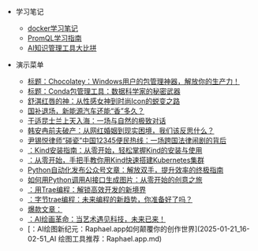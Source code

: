﻿<!-- _sidebar.md -->

* 学习笔记
  * [docker学习笔记](docker%E5%AD%A6%E4%B9%A0%E7%AC%94%E8%AE%B0.md) <!--注意这里是相对路径-->
  * [PromQL学习指南](PromQL学习指南.md)
  * [AI知识管理工具大比拼](AI知识管理工具大比拼.md)

* 演示菜单
 
  * [标题：Chocolatey：Windows用户的包管理神器，解放你的生产力！](2025-01-20_10-26-10_chocolatey包管理工具.md)
  * [标题：Conda包管理工具：数据科学家的秘密武器](2025-01-20_10-43-58_conda包管理工具.md)
  * [舒淇红唇的神：从性感女神到时尚Icon的蜕变之路](2025-01-20_11-15-58_舒淇红唇的神.md)
  * [国补退场，新能源汽车还能“香”多久？](2025-01-20_12-23-57_国补.md)
  * [于适昆士兰上天入海：一场与自然的极致对话](2025-01-20_12-26-46_于适昆士兰上天入海.md)
  * [韩安冉前夫破产：从网红婚姻到现实困境，我们该反思什么？](2025-01-20_13-57-40_韩安冉前夫破产.md)
  * [尹锡悦律师“碰瓷”中国12345便民热线：一场跨国法律闹剧的背后](2025-01-21_06-30-35_尹锡悦律师碰瓷中国12345便民热线.md)
  * [：Kind安装指南：从零开始，轻松掌握Kind的安装与使用](2025-01-21_11-21-40_kind安装.md)
  * [：从零开始，手把手教你用Kind快速搭建Kubernetes集群](2025-01-21_11-30-04_kind安装k8s.md)
  * [Python自动化发布公众号文章：解放双手，提升效率的终极指南](2025-01-21_11-32-36_python自动发布公众号文章.md)
  * [如何用Python调用AI接口生成图片：从零开始的创意之旅](2025-01-21_11-42-38_python根据文章内容调用ai接口生成图片.md)
  * [：用Trae编程：解锁高效开发的新境界](2025-01-21_11-53-20_使用trae编程.md)
  * [：字节trae编程：未来编程的新趋势，你准备好了吗？](2025-01-21_11-56-05_使用字节trae编程.md)
  * [爆款文章：](2025-01-21_12-01-25_根据文章内容生成图片提示词.md)
  * [：AI绘画革命：当艺术遇见科技，未来已来！](2025-01-21_13-07-51_根据文章内容调用ai生成图片.md)
  * [：AI绘图新纪元：Raphael.app如何颠覆你的创作世界](2025-01-21_16-02-51_AI 绘图工具推荐：Raphael.app.md)
